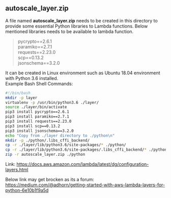 ## autoscale_layer.zip 

A file named **autoscale_layer.zip** needs to be created in this directory to provide some essential Python libraries to Lambda functions.
Below mentioned libraries needs to be available to lambda function. 

>   pycrypto==2.6.1 <br>
    paramiko==2.7.1 <br>
    requests==2.23.0 <br>
    scp==0.13.2 <br>
    jsonschema==3.2.0 <br>


It can be created in Linux environment such as Ubuntu 18.04 environment with Python 3.6 installed. <br>
Example Bash Shell Commands:<br>

```bash
#!/bin/bash
mkdir -p layer
virtualenv -p /usr/bin/python3.6 ./layer/
source ./layer/bin/activate
pip3 install pycrypto==2.6.1
pip3 install paramiko==2.7.1
pip3 install requests==2.23.0
pip3 install scp==0.13.2
pip3 install jsonschema==3.2.0
echo "Copy from ./layer directory to ./python\n"
mkdir -p ./python/.libs_cffi_backend/
cp -r ./layer/lib/python3.6/site-packages/* ./python/
cp -r ./layer/lib/python3.6/site-packages/.libs_cffi_backend/* ./python/.libs_cffi_backend/
zip -r autoscale_layer.zip ./python
```


Link:
https://docs.aws.amazon.com/lambda/latest/dg/configuration-layers.html

Below link may get brocken as its a forum:<br>
https://medium.com/@adhorn/getting-started-with-aws-lambda-layers-for-python-6e10b1f9a5d


